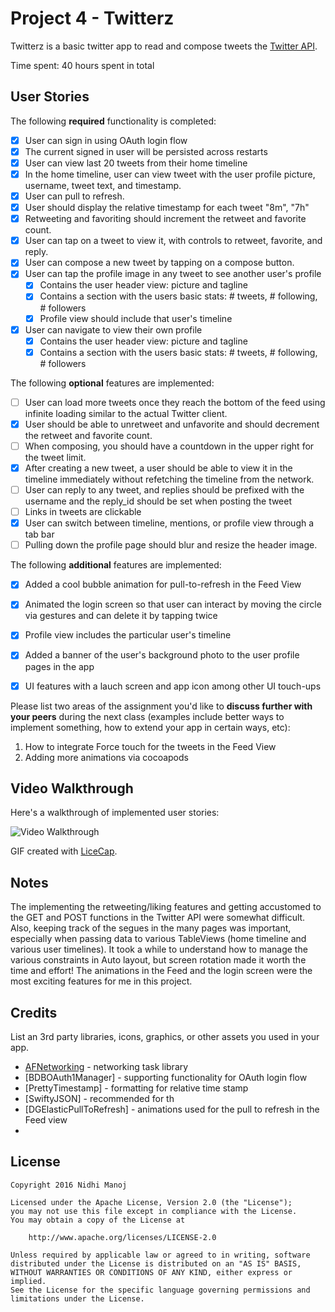 # Project 4 - Twitterz

Twitterz is a basic twitter app to read and compose tweets the [Twitter API](https://apps.twitter.com/).

Time spent: 40 hours spent in total

## User Stories

The following **required** functionality is completed:

- [x] User can sign in using OAuth login flow
- [x] The current signed in user will be persisted across restarts
- [x] User can view last 20 tweets from their home timeline
- [x] In the home timeline, user can view tweet with the user profile picture, username, tweet text, and timestamp.
- [x] User can pull to refresh.
- [x] User should display the relative timestamp for each tweet "8m", "7h"
- [x] Retweeting and favoriting should increment the retweet and favorite count.
- [x] User can tap on a tweet to view it, with controls to retweet, favorite, and reply.
- [x] User can compose a new tweet by tapping on a compose button.
- [x] User can tap the profile image in any tweet to see another user's profile
   - [x] Contains the user header view: picture and tagline
   - [x] Contains a section with the users basic stats: # tweets, # following, # followers
   - [x] Profile view should include that user's timeline
- [x] User can navigate to view their own profile
   - [x] Contains the user header view: picture and tagline
   - [x] Contains a section with the users basic stats: # tweets, # following, # followers

The following **optional** features are implemented:

- [ ] User can load more tweets once they reach the bottom of the feed using infinite loading similar to the actual Twitter client.
- [x] User should be able to unretweet and unfavorite and should decrement the retweet and favorite count.
- [ ] When composing, you should have a countdown in the upper right for the tweet limit.
- [x] After creating a new tweet, a user should be able to view it in the timeline immediately without refetching the timeline from the network.
- [ ] User can reply to any tweet, and replies should be prefixed with the username and the reply_id should be set when posting the tweet
- [ ] Links in tweets are clickable
- [x] User can switch between timeline, mentions, or profile view through a tab bar
- [ ] Pulling down the profile page should blur and resize the header image.

The following **additional** features are implemented:

- [x] Added a cool bubble animation for pull-to-refresh in the Feed View
- [x] Animated the login screen so that user can interact by moving the circle via gestures and can delete it by tapping twice
- [x] Profile view includes the particular user's timeline
- [x] Added a banner of the user's background photo to the user profile pages in the app
- [x] UI features with a lauch screen and app icon among other UI touch-ups


Please list two areas of the assignment you'd like to **discuss further with your peers** during the next class (examples include better ways to implement something, how to extend your app in certain ways, etc):
1. How to integrate Force touch for the tweets in the Feed View
2. Adding more animations via cocoapods

## Video Walkthrough

Here's a walkthrough of implemented user stories:

<img src='http://i.imgur.com/link/to/your/gif/file.gif' title='Video Walkthrough' width='' alt='Video Walkthrough' />

GIF created with [LiceCap](http://www.cockos.com/licecap/).

## Notes

The implementing the retweeting/liking features and getting accustomed to the GET and POST functions in the Twitter API were somewhat difficult. Also, keeping track of the segues in the many pages was important, especially when passing data to various TableViews (home timeline and various user timelines). It took a while to understand how to manage the various constraints in Auto layout, but screen rotation made it worth the time and effort! The animations in the Feed and the login screen were the most exciting features for me in this project. 

## Credits

List an 3rd party libraries, icons, graphics, or other assets you used in your app.

- [AFNetworking](https://github.com/AFNetworking/AFNetworking) - networking task library
- [BDBOAuth1Manager] - supporting functionality for OAuth login flow
- [PrettyTimestamp] - formatting for relative time stamp
- [SwiftyJSON] - recommended for th
- [DGElasticPullToRefresh] - animations used for the pull to refresh in the Feed view
- 
## License

    Copyright 2016 Nidhi Manoj

    Licensed under the Apache License, Version 2.0 (the "License");
    you may not use this file except in compliance with the License.
    You may obtain a copy of the License at

        http://www.apache.org/licenses/LICENSE-2.0

    Unless required by applicable law or agreed to in writing, software
    distributed under the License is distributed on an "AS IS" BASIS,
    WITHOUT WARRANTIES OR CONDITIONS OF ANY KIND, either express or implied.
    See the License for the specific language governing permissions and
    limitations under the License.
